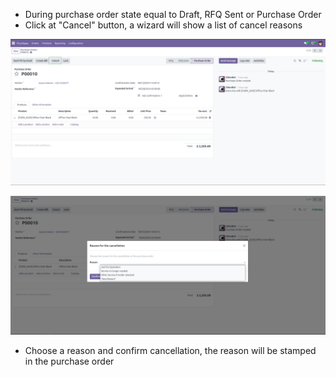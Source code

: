 - During purchase order state equal to Draft, RFQ Sent or Purchase Order
- Click at "Cancel" button, a wizard will show a list of cancel reasons

![Alt text](../static/description/purchase_cancel_reason_usage.png)

![Alt text](../static/description/purchase_cancel_reason_usage_1.png)

- Choose a reason and confirm cancellation, the reason will be stamped in the purchase order
